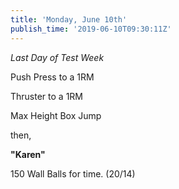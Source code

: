 ```yaml
---
title: 'Monday, June 10th'
publish_time: '2019-06-10T09:30:11Z'
---
```


*Last Day of Test Week*

Push Press to a 1RM

Thruster to a 1RM

Max Height Box Jump

then,

**"Karen"**

150 Wall Balls for time. (20/14)

 
